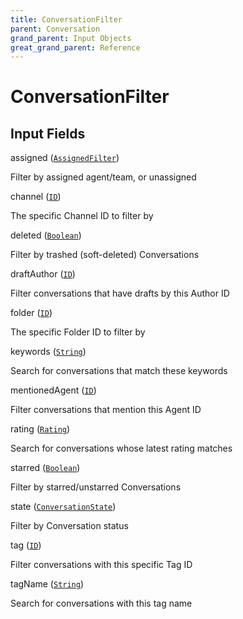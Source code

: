 ```yaml
---
title: ConversationFilter
parent: Conversation
grand_parent: Input Objects
great_grand_parent: Reference
---
```


<h1>ConversationFilter</h1>

<h2>Input Fields</h2>

<div class="field-entry ">
  <span id="assigned" class="field-name anchored">assigned (<code><a href="/docs/reference/input_object/assigned/assigned_filter">AssignedFilter</a></code>)</span>

  <div class="description-wrapper">
   <p>Filter by assigned agent/team, or unassigned</p>

  </div>
</div>

<div class="field-entry ">
  <span id="channel" class="field-name anchored">channel (<code><a href="/docs/reference/scalar/id">ID</a></code>)</span>

  <div class="description-wrapper">
   <p>The specific Channel ID to filter by</p>

  </div>
</div>

<div class="field-entry ">
  <span id="deleted" class="field-name anchored">deleted (<code><a href="/docs/reference/scalar/boolean">Boolean</a></code>)</span>

  <div class="description-wrapper">
   <p>Filter by trashed (soft-deleted) Conversations</p>

  </div>
</div>

<div class="field-entry ">
  <span id="draft_author" class="field-name anchored">draftAuthor (<code><a href="/docs/reference/scalar/id">ID</a></code>)</span>

  <div class="description-wrapper">
   <p>Filter conversations that have drafts by this Author ID</p>

  </div>
</div>

<div class="field-entry ">
  <span id="folder" class="field-name anchored">folder (<code><a href="/docs/reference/scalar/id">ID</a></code>)</span>

  <div class="description-wrapper">
   <p>The specific Folder ID to filter by</p>

  </div>
</div>

<div class="field-entry ">
  <span id="keywords" class="field-name anchored">keywords (<code><a href="/docs/reference/scalar/string">String</a></code>)</span>

  <div class="description-wrapper">
   <p>Search for conversations that match these keywords</p>

  </div>
</div>

<div class="field-entry ">
  <span id="mentioned_agent" class="field-name anchored">mentionedAgent (<code><a href="/docs/reference/scalar/id">ID</a></code>)</span>

  <div class="description-wrapper">
   <p>Filter conversations that mention this Agent ID</p>

  </div>
</div>

<div class="field-entry ">
  <span id="rating" class="field-name anchored">rating (<code><a href="/docs/reference/enum/rating">Rating</a></code>)</span>

  <div class="description-wrapper">
   <p>Search for conversations whose latest rating matches</p>

  </div>
</div>

<div class="field-entry ">
  <span id="starred" class="field-name anchored">starred (<code><a href="/docs/reference/scalar/boolean">Boolean</a></code>)</span>

  <div class="description-wrapper">
   <p>Filter by starred/unstarred Conversations</p>

  </div>
</div>

<div class="field-entry ">
  <span id="state" class="field-name anchored">state (<code><a href="/docs/reference/enum/conversation_state">ConversationState</a></code>)</span>

  <div class="description-wrapper">
   <p>Filter by Conversation status</p>

  </div>
</div>

<div class="field-entry ">
  <span id="tag" class="field-name anchored">tag (<code><a href="/docs/reference/scalar/id">ID</a></code>)</span>

  <div class="description-wrapper">
   <p>Filter conversations with this specific Tag ID</p>

  </div>
</div>

<div class="field-entry ">
  <span id="tag_name" class="field-name anchored">tagName (<code><a href="/docs/reference/scalar/string">String</a></code>)</span>

  <div class="description-wrapper">
   <p>Search for conversations with this tag name</p>

  </div>
</div>

